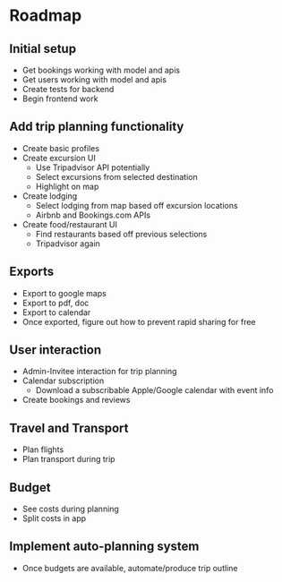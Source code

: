 # Roadmap

## Initial setup

-   Get bookings working with model and apis
-   Get users working with model and apis
-   Create tests for backend
-   Begin frontend work

## Add trip planning functionality

-   Create basic profiles
-   Create excursion UI
    -   Use Tripadvisor API potentially
    -   Select excursions from selected destination
    -   Highlight on map
-   Create lodging
    -   Select lodging from map based off excursion locations
    -   Airbnb and Bookings.com APIs
-   Create food/restaurant UI
    -   Find restaurants based off previous selections
    -   Tripadvisor again

## Exports

-   Export to google maps
-   Export to pdf, doc
-   Export to calendar
-   Once exported, figure out how to prevent rapid sharing for free

## User interaction

-   Admin-Invitee interaction for trip planning
-   Calendar subscription
    -   Download a subscribable Apple/Google calendar with event info
-   Create bookings and reviews

## Travel and Transport

-   Plan flights
-   Plan transport during trip

## Budget

-   See costs during planning
-   Split costs in app

## Implement auto-planning system

-   Once budgets are available, automate/produce trip outline
